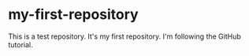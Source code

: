 # my-first-repository
This is a test repository.  It's my first repository.
I'm following the GitHub tutorial.
